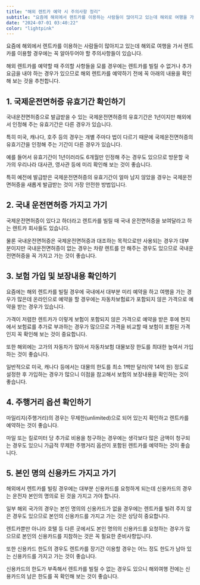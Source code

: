 ```yaml
---
title: "해외 렌트카 예약 시 주의사항 정리"
subtitle: "요즘에 해외에서 렌트카를 이용하는 사람들이 많아지고 있는데 해외로 여행을 가서 렌트카를 이용할 경우에는 꼭 알아두어야 할 주의사항들이 있습니다. 해외 렌트카를 예약할 때 주의할 사항들을 모를 경우에는 렌트카를 빌릴 수 없거나 추가 요금을 내야 하는 경우가 있으므로 해외 렌트카를 예약하기 전에 꼭 주의사항을 확인해 봐야 합니다."
date: "2024-07-01 03:40:22"
color: "lightpink"
---
```





<p>요즘에 해외에서 렌트카를 이용하는 사람들이 많아지고 있는데 해외로 여행을 가서 렌트카를 이용할 경우에는 꼭 알아두어야 할 주의사항들이 있습니다.</p>

<p>해외 렌트카를 예약할 때 주의할 사항들을 모를 경우에는 렌트카를 빌릴 수 없거나 추가 요금을 내야 하는 경우가 있으므로 해외 렌트카를 예약하기 전에 꼭 아래의 내용을 확인해 보는 것을 추천합니다.</p>

<h2><b>1. 국제운전면허증 유효기간 확인하기</b></h2>
<p>국내운전면허증으로 발급받을 수 있는 국제운전면허증의 유효기간은 1년이지만 해외에서 인정해 주는 유효기간은 다른 경우가 있습니다.</p>

<p>특히 미국, 캐나다, 호주 등의 경우는 개별 주마다 법이 다르기 때문에 국제운전면허증의 유효기간을 인정해 주는 기간이 다른 경우가 있습니다.</p>

<p>예를 들어서 유효기간이 1년이러라도 6개월만 인정해 주는 경우도 있으므로 방문할 국가의 우리나라 대사관, 영사관 등에 미리 확인해 보는 것이 좋습니다.</p>

<p>특히 예전에 발급받은 국제운전면허증의 유효기간이 얼마 남지 않았을 경우는 국제운전면허증을 새롭게 발급받는 것이 가장 안전한 방법입니다.</p>

<h2><b>2. 국내 운전면허증 가지고 가기</b></h2>
<p>국제운전면허증이 있다고 하더라고 렌트카를 빌릴 때 국내 운전면허증을 보여달라고 하는 렌트카 회사들도 있습니다.</p>

<p>물론 국내운전면허증은 국제운전면허증과 대조하는 목적으로만 사용되는 경우가 대부분이지만 국내운전면허증이 없는 경우는 차량 렌트를 안 해주는 경우도 있으므로 국내운전면허증을 꼭 가지고 가는 것이 좋습니다.</p>

<h2><b>3. 보험 가입 및 보장내용 확인하기</b></h2>
<p>요즘에는 해외 렌트카를 빌릴 경우에 국내에서 대부분 미리 예약을 하고 여행을 가는 경우가 많은데 온라인으로 예약을 할 경우에는 자동차보험료가 포함되지 않은 가격으로 예약을 받는 경우가 있습니다.</p>

<p>가격이 저렴한 렌트카가 이렇게 보험이 포함되지 않은 가격으로 예약을 받은 후에 현지에서 보험료를 추가로 부과하는 경우가 많으므로 가격을 비교할 때 보험이 포함된 가격인지 꼭 확인해 보는 것이 중요합니다.</p>

<p>또한 해외에는 고가의 자동차가 많아서 자동차보험 대물보장 한도를 최대한 높여서 가입하는 것이 좋습니다.</p>

<p>일반적으로 미국, 캐나다 등에서는 대물의 한도를 최소 1백만 달러(약 14억 원) 정도로 설정한 후 가입하는 경우가 많으니 이점을 참고해서 보험의 보장내용을 확인하는 것이 좋습니다.</p>

<h2><b>4. 주행거리 옵션 확인하기</b></h2>
<p>마일리지(주행거리)의 경우는 무제한(unlimited)으로 되어 있는지 확인하고 렌트카를 예약하는 것이 좋습니다.</p>

<p>마일 또는 킬로미터 당 추가로 비용을 청구하는 경우에는 생각보다 많은 금액이 청구되는 경우도 있으니 가급적 무제한 주행거리 옵션이 포함된 렌트카를 예약하는 것이 좋습니다.</p>

<h2><b>5. 본인 명의 신용카드 가지고 가기</b></h2>
<p>해외에서 렌트카를 빌링 경우에는 대부분 신용카드를 요청하게 되는데 신용카드의 경우는 운전자 본인의 명의로 된 것을 가지고 가야 합니다.</p>

<p>일부 해외 국가의 경우는 본인 명의의 신용카드가 없을 경우에는 렌트카를 빌려 주지 않은 경우도 있으므로 본인의 신용카드를 가지고 가는 것은 상당히 중요합니다.</p>

<p>렌트카뿐만 아니라 호텔 등 다른 곳에서도 본인 명의의 신용카드를 요청하는 경우가 많으므로 본인의 신용카드를 지참하는 것은 꼭 필요한 준비사항입니다.</p>

<p>또한 신용카드 한도의 경우도 렌트카를 장기간 이용할 경우는 어느 정도 한도가 남아 있는 신용카드를 가지고 가는 것이 좋습니다.</p>

<p>신용카드의 한도가 부족해서 렌트카를 빌릴 수 없는 경우도 있으니 해외여행 전에는 신용카드의 남은 한도를 꼭 확인해 보는 것이 좋습니다.</p>

